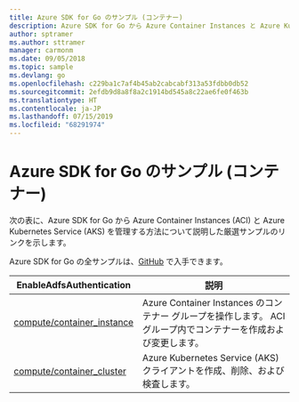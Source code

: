 ```yaml
---
title: Azure SDK for Go のサンプル (コンテナー)
description: Azure SDK for Go から Azure Container Instances と Azure Kubernetes Service を操作するための厳選されたサンプルです。
author: sptramer
ms.author: sttramer
manager: carmonm
ms.date: 09/05/2018
ms.topic: sample
ms.devlang: go
ms.openlocfilehash: c229ba1c7af4b45ab2cabcabf313a53fdbb0db52
ms.sourcegitcommit: 2efdb9d8a8f8a2c1914bd545a8c22ae6fe0f463b
ms.translationtype: HT
ms.contentlocale: ja-JP
ms.lasthandoff: 07/15/2019
ms.locfileid: "68291974"
---
```

# <a name="azure-sdk-for-go-samples-for-containers"></a>Azure SDK for Go のサンプル (コンテナー)

次の表に、Azure SDK for Go から Azure Container Instances (ACI) と Azure Kubernetes Service (AKS) を管理する方法について説明した厳選サンプルのリンクを示します。

Azure SDK for Go の全サンプルは、[GitHub](https://github.com/Azure-Samples/azure-sdk-for-go-samples) で入手できます。

| EnableAdfsAuthentication | 説明 |
|------|-------------|
| [compute/container_instance](https://github.com/Azure-Samples/azure-sdk-for-go-samples/blob/master/compute/container_instance.go) | Azure Container Instances のコンテナー グループを操作します。 ACI グループ内でコンテナーを作成および変更します。 |
| [compute/container_cluster](https://github.com/Azure-Samples/azure-sdk-for-go-samples/blob/master/compute/container_cluster.go) | Azure Kubernetes Service (AKS) クライアントを作成、削除、および検査します。 |
